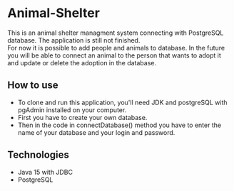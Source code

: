 # Animal-Shelter
This is an animal shelter managment system connecting with PostgreSQL database. The application is still not finished.   
For now it is possible to add people and animals to database. In the future you will be able to connect an animal to the person that wants to adopt it and update or delete the adoption in the database.

## How to use
* To clone and run this application, you'll need JDK and postgreSQL with pgAdmin installed on your computer.
* First you have to create your own database.
* Then in the code in connectDatabase() method you have to enter the name of your database and your login and password.

## Technologies
* Java 15 with JDBC
* PostgreSQL
